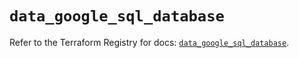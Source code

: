 # `data_google_sql_database`

Refer to the Terraform Registry for docs: [`data_google_sql_database`](https://registry.terraform.io/providers/hashicorp/google/6.24.0/docs/data-sources/sql_database).
